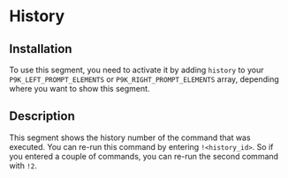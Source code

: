 # History

## Installation

To use this segment, you need to activate it by adding `history` to your
`P9K_LEFT_PROMPT_ELEMENTS` or `P9K_RIGHT_PROMPT_ELEMENTS` array, depending
where you want to show this segment.

## Description

This segment shows the history number of the command that was executed. You
can re-run this command by entering `!<history_id>`. So if you entered a couple
of commands, you can re-run the second command with `!2`.